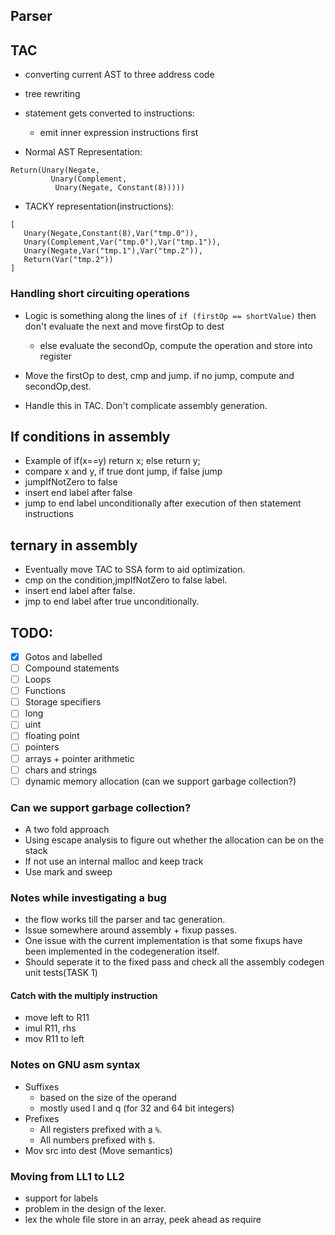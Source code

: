 ## Parser


## TAC

- converting current AST to three address code
- tree rewriting
- statement gets converted to instructions:

  - emit inner expression instructions first

- Normal AST Representation:

```
Return(Unary(Negate,
	     Unary(Complement,
		  Unary(Negate, Constant(8)))))
```

- TACKY representation(instructions):

```
[
   Unary(Negate,Constant(8),Var("tmp.0")),
   Unary(Complement,Var("tmp.0"),Var("tmp.1")),
   Unary(Negate,Var("tmp.1"),Var("tmp.2")),
   Return(Var("tmp.2"))
]
```

### Handling short circuiting operations

- Logic is something along the lines of `if (firstOp == shortValue)` then don't evaluate the next and move firstOp to dest

  - else evaluate the secondOp, compute the operation and store into register

- Move the firstOp to dest, cmp and jump. if no jump, compute and secondOp,dest.

- Handle this in TAC. Don't complicate assembly generation.

## If conditions in assembly

* Example of if(x==y) return x; else return y;
* compare x and y, if true dont jump, if false jump
* jumpIfNotZero to false
* insert end label after false
* jump to end label unconditionally after execution of then statement instructions

## ternary in assembly

* Eventually move TAC to SSA form to aid optimization.
* cmp on the condition,jmpIfNotZero to false label.
* insert end label after false.
* jmp to end label after true unconditionally. 





## TODO:

- [x] Gotos and labelled
- [ ] Compound statements 
- [ ] Loops
- [ ] Functions
- [ ] Storage specifiers
- [ ] long
- [ ] uint
- [ ] floating point
- [ ] pointers
- [ ] arrays + pointer arithmetic
- [ ] chars and strings
- [ ] dynamic memory allocation (can we support garbage collection?)

### Can we support garbage collection?

- A two fold approach
- Using escape analysis to figure out whether the allocation can be on the stack    
- If not use an internal malloc and keep track
- Use mark and sweep

### Notes while investigating a bug

* the flow works till the parser and tac generation.
* Issue somewhere around assembly + fixup passes.
* One issue with the current implementation is that some fixups have been implemented
in the codegeneration itself.
* Should seperate it to the fixed pass and check all the assembly codegen unit tests(TASK 1)


#### Catch with the multiply instruction

- move left to R11 
- imul R11, rhs
- mov R11 to left


### Notes on GNU asm syntax

* Suffixes 
  * based on the size of the operand
  * mostly used l and q (for 32 and 64 bit integers)
* Prefixes
  * All registers prefixed with a `%`.
  * All numbers prefixed with `$`.
* Mov src into dest (Move semantics)

### Moving from LL1 to LL2
- support for labels
- problem in the design of the lexer.
- lex the whole file store in an array, peek ahead as require 
